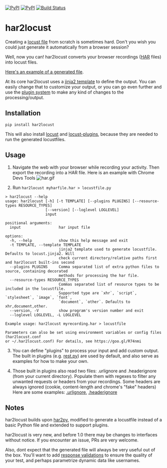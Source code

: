 [![PyPI](https://img.shields.io/pypi/v/har2locust.svg)](https://pypi.org/project/har2locust/)
[![PyPI](https://img.shields.io/pypi/pyversions/har2locust.svg)](https://pypi.org/project/har2locust/)
[![Build Status](https://github.com/SvenskaSpel/har2locust/workflows/Tests/badge.svg)](https://github.com/SvenskaSpel/har2locustlocust/actions?query=workflow%3ATests)

# har2locust

Creating a [locust file](https://docs.locust.io/en/stable/writing-a-locustfile.html) from scratch is sometimes hard. Don't you wish you could just generate it automatically from a browser session?

Well, now you can! har2locust converts your browser recordings ([HAR](https://en.wikipedia.org/wiki/HAR_(file_format)) files) into locust files.

[Here's an example of a generated file](https://github.com/SvenskaSpel/har2locust/tree/main/tests/outputs/reqres.in.py).

At its core har2locust uses a [jinja2 template](https://github.com/SvenskaSpel/har2locust/tree/main/har2locust/locust.jinja2) to define the output. You can easily change that to customize your output, or you can go even further and use the [plugin system](https://github.com/SvenskaSpel/har2locust/tree/main/har2locust/plugin.py) to make any kind of changes to the processing/output.

## Installation

`pip install har2locust`

This will also install [locust](https://github.com/locustio/locust/) and [locust-plugins](https://github.com/SvenskaSpel/locust-plugins/), because they are needed to run the generated locustfiles.

## Usage

1. Navigate the web with your browser while recording your activity. Then export the recording into a HAR file. Here is an example with Chrome Devs Tools
![har.gif](https://github.com/SvenskaSpel/har2locust/blob/main/har.gif?raw=true)

2. Run `har2locust myharfile.har > locustfile.py`

```
> har2locust --help
usage: har2locust [-h] [-t TEMPLATE] [--plugins PLUGINS] [--resource-types RESOURCE_TYPES]
                  [--version] [--loglevel LOGLEVEL]
                  input

positional arguments:
  input                 har input file

options:
  -h, --help            show this help message and exit
  -t TEMPLATE, --template TEMPLATE
                        jinja2 template used to generate locustfile. Defaults to locust.jinja2. Will
                        check current directory/relative paths first and har2locust built-ins second
  --plugins PLUGINS     Comma separated list of extra python files to source, containing decorated
                        methods for processing the har file.
  --resource-types RESOURCE_TYPES
                        Commas separated list of resource types to be included in the locustfile.
                        Supported type are `xhr`, `script`, `stylesheet`, `image`, `font`,
                        `document`, `other`. Defaults to xhr,document,other.
  --version, -V         show program's version number and exit
  --loglevel LOGLEVEL, -L LOGLEVEL

Example usage: har2locust myrecording.har > locustfile

Parameters can also be set using environment variables or config files (har2locust.conf
or ~/.har2locust.conf) For details, see https://goo.gl/R74nmi
```

3. You can define "plugins" to process your input and add custom output. The built in plugins (e.g. [rest.py](https://github.com/SvenskaSpel/har2locust/tree/main/har2locust/plugins/rest.py)) are used by default, and also serve as examples for how to make your own.

4. Those built in plugins also read two files: .urlignore and .headerignore (from your current directory).
Populate them with regexes to filter any unwanted requests or headers from your recordings. 
Some headers are always ignored (cookie, content-length and chrome's "fake" headers)
Here are some examples: [.urlignore](https://github.com/SvenskaSpel/har2locust/tree/main/.urlignore), 
[.headerignore](https://github.com/SvenskaSpel/har2locust/tree/main/.headerignore)

## Notes

har2locust builds upon [har2py](https://github.com/S1M0N38/har2py), modified to generate a locustfile 
instead of a basic Python file and extended to support plugins.

har2locust is very new, and before 1.0 there may be changes to interfaces without notice. If you encounter an issue, PRs are very welcome.

Also, dont expect that the generated file will always be very useful out of the box. You'll want to add [response validations](https://docs.locust.io/en/stable/writing-a-locustfile.html#validating-responses) to ensure the quality of your test, and perhaps parametrize dynamic data like usernames.
